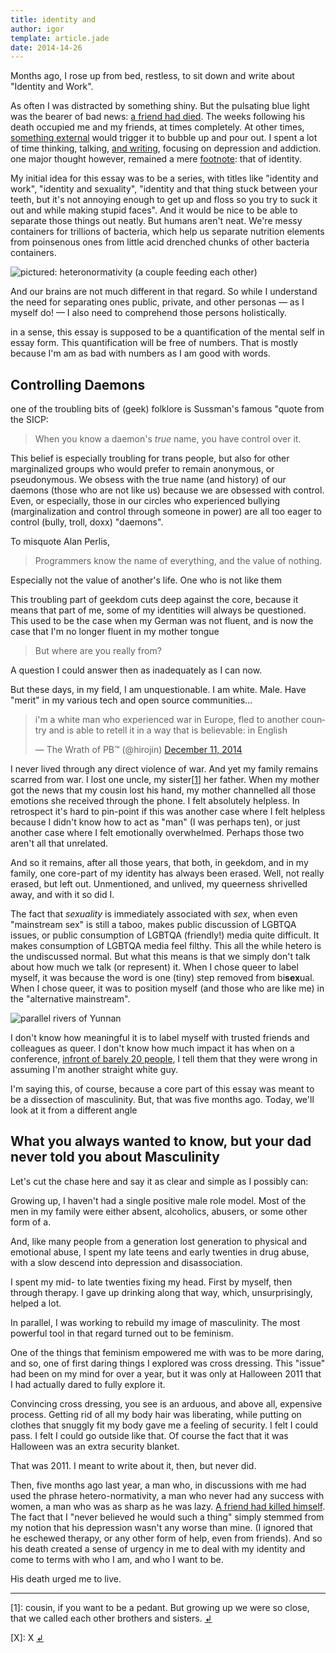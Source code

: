 ```yaml
---
title: identity and
author: igor
template: article.jade
date: 2014-14-26
---
```


Months ago, I rose up from bed, restless, to sit down and write about "Identity
and Work".

<span class="more"></span>

As often I was distracted by something shiny. But the pulsating blue
light was the bearer of bad news: [a friend had
died](/articles/a-friend-died-last-night). The weeks following his death
occupied me and my friends, at times completely. At other times, [something
external](http://meyerweb.com/eric/thoughts/2014/12/24/inadvertent-algorithmic-cruelty/) 
would trigger it to bubble up and pour out. I spent a lot of time thinking, talking, [and
writing](/articles/opensource-burnout), focusing on depression and addiction.
one major thought however, remained a mere
[footnote](/opensource-burnout/#fn_4): that of identity.


My initial idea for this essay was to be a series, with titles like "identity
and work", "identity and sexuality", "identity and that thing stuck between
your teeth, but it's not annoying enough to get up and floss so you try to suck
it out and while making stupid faces". And it would be nice to be able to
separate those things out neatly. But humans aren't neat. We're messy
containers for trillions of bacteria, which help us separate nutrition elements
from poinsenous ones from little acid drenched chunks of other bacteria
containers.

![pictured: heteronormativity (a couple feeding each other)](http://www.visualphotos.com/photo/2x4811733/couple_feeding_each_other_outdoors_33dk0023rf.jpg)


And our brains are not much different in that regard. So while I understand the
need for separating ones public, private, and other personas — as I myself do!
— I also need to comprehend those persons holistically. 

in a sense, this essay is supposed to be a quantification of the mental self in
essay form. This quantification will be free of numbers. That is mostly because
I'm am as bad with numbers as I am good with words.

Controlling Daemons
-------------------

one of the troubling bits of (geek) folklore is Sussman's famous "quote from the SICP:

> When you know a daemon's *true* name, you have control over it.

This belief is especially troubling for trans people, but also for other
marginalized groups who would prefer to remain anonymous, or pseudonymous. We
obsess with the true name (and history) of our daemons (those who are not like
us) because we are obsessed with control. Even, or especially, those in our
circles who experienced bullying (marginalization and control through someone
in power) are all too eager to control (bully, troll, doxx) "daemons".

To misquote Alan Perlis,

> Programmers know the name of everything, and the value of nothing.

Especially not the value of another's life. One who is not like them

This troubling part of geekdom cuts deep against the core, because it means
that part of me, some of my identities will always be questioned.
This used to be the case when my German was not fluent, and is now the case
that I'm no longer fluent in my mother tongue

> But where are you really from?

A question I could answer then as inadequately as I can now.

But these days, in my field, I am unquestionable. I am white. Male. Have
"merit" in my various tech and open source communities…

<blockquote class="twitter-tweet" lang="en">
<p>i&#39;m a white man who experienced war in Europe, fled to another country
and is able to retell it in a way that is believable: in English</p>&mdash; The
Wrath of PB™ (@hirojin) <a href="https://twitter.com/hirojin/status/542971728239276033">December 11, 2014</a>
</blockquote>
<script async src="//platform.twitter.com/widgets.js" charset="utf-8"></script>

I never lived through any direct violence of war. And yet my family remains
scarred from war. I lost one uncle, my sister[<a id="ref_1" href="#fn_1">1</a>]
her father. When my mother got the news that my cousin lost his hand, my mother
channelled all those emotions she received through the phone. I felt absolutely
helpless. In retrospect it's hard to pin-point if this was another case where
I felt helpless because I didn't know how to act as "man" (I was perhaps ten),
or just another case where I felt emotionally overwhelmed. Perhaps those two
aren't all that unrelated.

And so it remains, after all those years, that both, in geekdom, and in my
family, one core-part of my identity has always been erased. Well, not really
erased, but left out. Unmentioned, and unlived, my queerness shrivelled away,
and with it so did I.

The fact that *sexuality* is immediately associated with *sex*, when even
"mainstream sex" is still a taboo, makes public discussion of LGBTQA issues, or
public consumption of LGBTQA (friendly!) media quite difficult. It makes
consumption of LGBTQA media feel filthy. This all the while hetero is the
undiscussed normal. But what this means is that we simply don't talk about how
much we talk (or represent) it. When I chose queer to label myself, it was
because the word is one (tiny) step removed from bi**sex**ual. When I chose
queer, it was to position myself (and those who are like me) in the
"alternative mainstream". 

![parallel rivers of Yunnan](http://www.tour-trip.org/wp-content/uploads/2012/07/Three_Parallel_Rivers_Yunnan.jpg)

I don't know how meaningful it is to label myself with trusted friends and
colleagues as queer.  I don't know how much impact it has when on a conference,
[infront of barely 20 people](https://blag.esotericsystems.at/articles/opensource-burnout/),
I tell them that they were wrong in assuming I'm another straight white guy.

I'm saying this, of course, because a core part of this essay was meant to be a
dissection of masculinity. But, that was five months ago. Today, we'll look at
it from a different angle

What you always wanted to know, but your dad never told you about Masculinity
-----------------------------------------------------------------------------

Let's cut the chase here and say it as clear and simple as I possibly can:

Growing up, I haven't had a single positive male role model. Most of the men in
my family were either absent, alcoholics, abusers, or some other form of a.

And, like many people from a generation lost generation to physical and
emotional abuse, I spent my late teens and early twenties in drug abuse, with a
slow descend into depression and disassociation.

I spent my mid- to late twenties fixing my head. First by myself, then through
therapy. I gave up drinking along that way, which, unsurprisingly, helped a lot.

In parallel, I was working to rebuild my image of masculinity. The most
powerful tool in that regard turned out to be feminism.

One of the things that feminism empowered me with was to be more daring, and
so, one of first daring things I explored was cross dressing. This "issue" had
been on my mind for over a year, but it was only at Halloween 2011 that I had
actually dared to fully explore it.

Convincing cross dressing, you see is an arduous, and above all, expensive
process. Getting rid of all my body hair was liberating, while putting on
clothes that snuggly fit my body gave me a feeling of security. I felt I
could pass. I felt I could go outside like that. Of course the fact that it
was Halloween was an extra security blanket.

That was 2011. I meant to write about it, then, but never did.

Then, five months ago last year, a man who, in discussions with me had used the
phrase hetero-normativity, a man who never had any success with women, a man
who was as sharp as he was lazy. [A friend had killed himself](/articles/a-friend-died-last-night).
The fact that I "never believed he would such a thing" simply stemmed from my
notion that his depression wasn't any worse than mine. (I ignored that he
eschewed therapy, or any other form of help, even from friends). And so his
death created a sense of urgency in me to deal with my identity and come to
terms with who I am, and who I want to be.

His death urged me to live.

--- 

[<span id="fn_1">1</span>]: cousin, if you want to be a pedant. But growing up
we were so close, that we called each other brothers and sisters. [↲](#ref_1)

[<span id="fn_X">X</span>]: X [↲](#ref_X)
